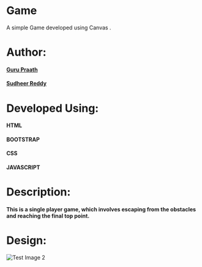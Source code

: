 # Game
  A simple Game developed using Canvas .

# Author: 
  #### <a href="https://github.com/guruk05">Guru Praath</a>
  #### <a href="https://github.com/SudheerReddySingam">Sudheer Reddy</a>

# Developed Using:
  #### HTML
  #### BOOTSTRAP
  #### CSS 
  #### JAVASCRIPT

# Description:
  #### This is a single player game, which involves escaping from the obstacles and reaching the final top point.

# Design:
  
  
             

![Test Image 2]("designr1.png")




